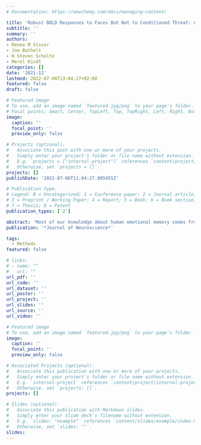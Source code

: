 ```yaml
---
# Documentation: https://wowchemy.com/docs/managing-content/

title: 'Robust BOLD Responses to Faces But Not to Conditioned Threat: Challenging the Amygdala`s Reputation in Human Fear and Extinction Learning'
subtitle: ''
summary: ''
authors:
- Renee M Visser
- Joe Bathelt
- H Steven Scholte
- Merel Kindt
categories: []
date: '2021-12'
lastmod: 2022-07-06T13:04:27+02:00
featured: false
draft: false

# Featured image
# To use, add an image named `featured.jpg/png` to your page's folder.
# Focal points: Smart, Center, TopLeft, Top, TopRight, Left, Right, BottomLeft, Bottom, BottomRight.
image:
  caption: ''
  focal_point: ''
  preview_only: false

# Projects (optional).
#   Associate this post with one or more of your projects.
#   Simply enter your project's folder or file name without extension.
#   E.g. `projects = ["internal-project"]` references `content/project/deep-learning/index.md`.
#   Otherwise, set `projects = []`.
projects: []
publishDate: '2022-07-06T11:04:27.005955Z'

# Publication type.
# Legend: 0 = Uncategorized; 1 = Conference paper; 2 = Journal article;
# 3 = Preprint / Working Paper; 4 = Report; 5 = Book; 6 = Book section;
# 7 = Thesis; 8 = Patent
publication_types: ['2']

abstract: 'Most of our knowledge about human emotional memory comes from animal research. Based on this work, the amygdala is often labeled the brain`s fear center, but it is unclear to what degree neural circuitries underlying fear and extinction learning are conserved across species. Neuroimaging studies in humans yield conflicting findings, with many studies failing to show amygdala activation in response to learned threat. Such null findings are often treated as resulting from MRI-specific problems related to measuring deep brain structures. Here we test this assumption in a mega-analysis of three studies on fear acquisition (n = 98; 68 female) and extinction learning (n = 79; 53 female). The conditioning procedure involved the presentation of two pictures of faces and two pictures of houses: one of each pair was followed by an electric shock [a conditioned stimulus (CS+)], the other one was never followed by a shock (CS-), and participants were instructed to learn these contingencies. Results revealed widespread responses to the CS+ compared with the CS- in the fear network, including anterior insula, midcingulate cortex, thalamus, and bed nucleus of the stria terminalis, but not the amygdala, which actually responded stronger to the CS- Results were independent of spatial smoothing, and of individual differences in trait anxiety and conditioned pupil responses. In contrast, robust amygdala activation distinguished faces from houses, refuting the idea that a poor signal could account for the absence of effects. Moving forward, we suggest that, apart from imaging larger samples at higher resolution, alternative statistical approaches may be used to identify cross-species similarities in fear and extinction learning.'
publication: '*Journal of Neuroscience*'

tags:
  - Methods
featured: false

# links:
# - name: ""
#   url: ""
url_pdf: ''
url_code: ''
url_dataset: ''
url_poster: ''
url_project: ''
url_slides: ''
url_source: ''
url_video: ''

# Featured image
# To use, add an image named `featured.jpg/png` to your page's folder.
image:
  caption: ''
  focal_point: ''
  preview_only: false

# Associated Projects (optional).
#   Associate this publication with one or more of your projects.
#   Simply enter your project's folder or file name without extension.
#   E.g. `internal-project` references `content/project/internal-project/index.md`.
#   Otherwise, set `projects: []`.
projects: []

# Slides (optional).
#   Associate this publication with Markdown slides.
#   Simply enter your slide deck's filename without extension.
#   E.g. `slides: "example"` references `content/slides/example/index.md`.
#   Otherwise, set `slides: ""`.
slides:
---
```

